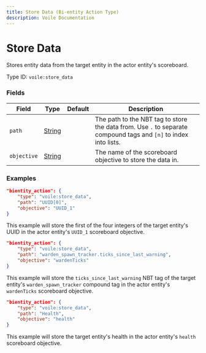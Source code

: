 ```yaml
---
title: Store Data (Bi-entity Action Type)
description: Voile Documentation
---
```


# Store Data

Stores entity data from the target entity in the actor entity's scoreboard.

Type ID: `voile:store_data`

### Fields

Field | Type | Default | Description
------|------|---------|------------
`path` | [String](https://origins.readthedocs.io/en/latest/types/data_types/string/) | | The path to the NBT tag to store the data from. Use `.` to separate compound tags and `[n]` to index into lists.
`objective` | [String](https://origins.readthedocs.io/en/latest/types/data_types/string/) | | The name of the scoreboard objective to store the data in.

### Examples

```json
"bientity_action": {
    "type": "voile:store_data",
    "path": "UUID[0]",
    "objective": "UUID_1"
}
```

This example will store the first of the four integers of the target entity's UUID in the actor entity's `UUID_1` scoreboard objective.

```json
"bientity_action": {
    "type": "voile:store_data",
    "path": "warden_spawn_tracker.ticks_since_last_warning",
    "objective": "wardenTicks"
}
```

This example will store the `ticks_since_last_warning` NBT tag of the target entity's `warden_spawn_tracker` compound tag in the actor entity's `wardenTicks` scoreboard objective.

```json
"bientity_action": {
    "type": "voile:store_data",
    "path": "Health",
    "objective": "health"
}
```

This example will store the target entity's health in the actor entity's `health` scoreboard objective.
